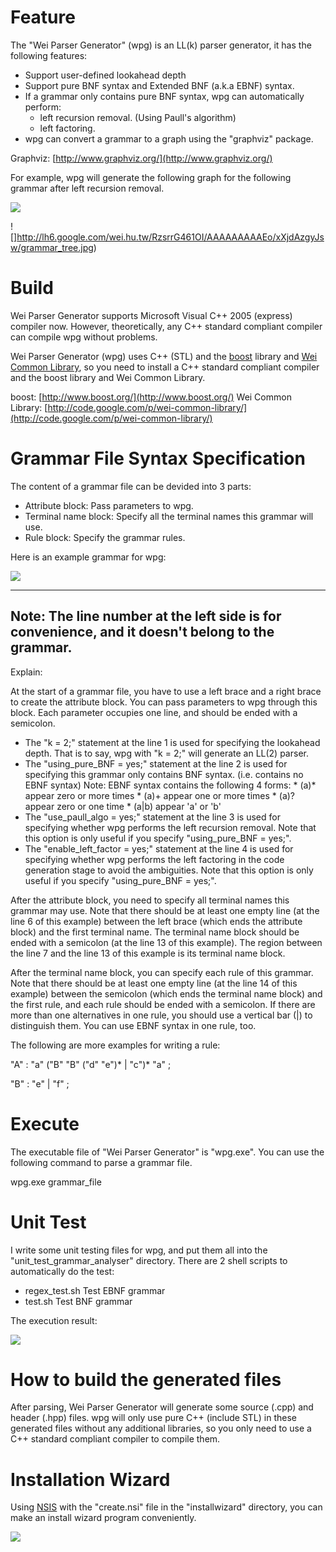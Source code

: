 # Feature

The "Wei Parser Generator" (wpg) is an LL(k) parser generator, it has the following features:

* Support user-defined lookahead depth
* Support pure BNF syntax and Extended BNF (a.k.a EBNF) syntax.
* If a grammar only contains pure BNF syntax, wpg can automatically perform:
    * left recursion removal. (Using Paull's algorithm)
    * left factoring.
* wpg can convert a grammar to a graph using the "graphviz" package.

Graphviz: [http://www.graphviz.org/](http://www.graphviz.org/)

For example, wpg will generate the following graph for the following grammar after left recursion removal.

![](http://lh6.google.com/wei.hu.tw/RzsrrG461PI/AAAAAAAAAEw/pqmBrDrTy7c/grammar_tree_grammar.jpg)

![]http://lh6.google.com/wei.hu.tw/RzsrrG461OI/AAAAAAAAAEo/xXjdAzgyJsw/grammar_tree.jpg)

# Build

Wei Parser Generator supports Microsoft Visual C++ 2005 (express) compiler now. However, theoretically, any C++ standard compliant compiler can compile wpg without problems.

Wei Parser Generator (wpg) uses C++ (STL) and the [boost](http://www.boost.org/) library and [Wei Common Library](http://code.google.com/p/wei-common-library/), so you need to install a C++ standard compliant compiler and the boost library and Wei Common Library.

boost: [http://www.boost.org/](http://www.boost.org/)
Wei Common Library: [http://code.google.com/p/wei-common-library/](http://code.google.com/p/wei-common-library/)

# Grammar File Syntax Specification

The content of a grammar file can be devided into 3 parts:

* Attribute block: Pass parameters to wpg.
* Terminal name block: Specify all the terminal names this grammar will use.
* Rule block: Specify the grammar rules.

Here is an example grammar for wpg:

![](http://lh6.google.com/wei.hu.tw/RzsrrG461NI/AAAAAAAAAEg/trO6w-yKRKY/grammar_file.jpg)

---
Note: The line number at the left side is for convenience, and it doesn't belong to the grammar.
---

Explain:

At the start of a grammar file, you have to use a left brace and a right brace to create the attribute block. You can pass parameters to wpg through this block. Each parameter occupies one line, and should be ended with a semicolon.

* The "k = 2;" statement at the line 1 is used for specifying the lookahead depth. That is to say, wpg with "k = 2;" will generate an LL(2) parser.
* The "using_pure_BNF = yes;" statement at the line 2 is used for specifying this grammar only contains BNF syntax. (i.e. contains no EBNF syntax)
  Note: EBNF syntax contains the following 4 forms: * (a)* appear zero or more times * (a)+ appear one or more times * (a)? appear zero or one time * (a|b) appear 'a' or 'b'
* The "use_paull_algo = yes;" statement at the line 3 is used for specifying whether wpg performs the left recursion removal. Note that this option is only useful if you specify "using_pure_BNF = yes;".
* The "enable_left_factor = yes;" statement at the line 4 is used for specifying whether wpg performs the left factoring in the code generation stage to avoid the ambiguities. Note that this option is only useful if you specify "using_pure_BNF = yes;".

After the attribute block, you need to specify all terminal names this grammar may use. Note that there should be at least one empty line (at the line 6 of this example) between the left brace (which ends the attribute block) and the first terminal name. The terminal name block should be ended with a semicolon (at the line 13 of this example). The region between the line 7 and the line 13 of this example is its terminal name block.

After the terminal name block, you can specify each rule of this grammar. Note that there should be at least one empty line (at the line 14 of this example) between the semicolon (which ends the terminal name block) and the first rule, and each rule should be ended with a semicolon. If there are more than one alternatives in one rule, you should use a vertical bar (|) to distinguish them. You can use EBNF syntax in one rule, too.

The following are more examples for writing a rule:

"A" : "a" ("B" "B" ("d" "e")* | "c")* "a" ;

"B" : "e" | "f" ;

# Execute

The executable file of "Wei Parser Generator" is "wpg.exe". You can use the following command to parse a grammar file.

wpg.exe grammar_file

# Unit Test

I write some unit testing files for wpg, and put them all into the "unit_test_grammar_analyser" directory. There are 2 shell scripts to automatically do the test:

* regex_test.sh Test EBNF grammar
* test.sh Test BNF grammar

The execution result:

![](http://lh6.google.com/wei.hu.tw/RzsrrG461RI/AAAAAAAAAFA/YyHKzIipxb4/unit_testing.jpg)

# How to build the generated files

After parsing, Wei Parser Generator will generate some source (.cpp) and header (.hpp) files. wpg will only use pure C++ (include STL) in these generated files without any additional libraries, so you only need to use a C++ standard compliant compiler to compile them.

# Installation Wizard

Using [NSIS](http://nsis.sourceforge.net/) with the "create.nsi" file in the "installwizard" directory, you can make an install wizard program conveniently.

![](http://lh6.google.com/wei.hu.tw/RzsrrG461QI/AAAAAAAAAE4/bYSnOkBDdlQ/installwizard.jpg)
